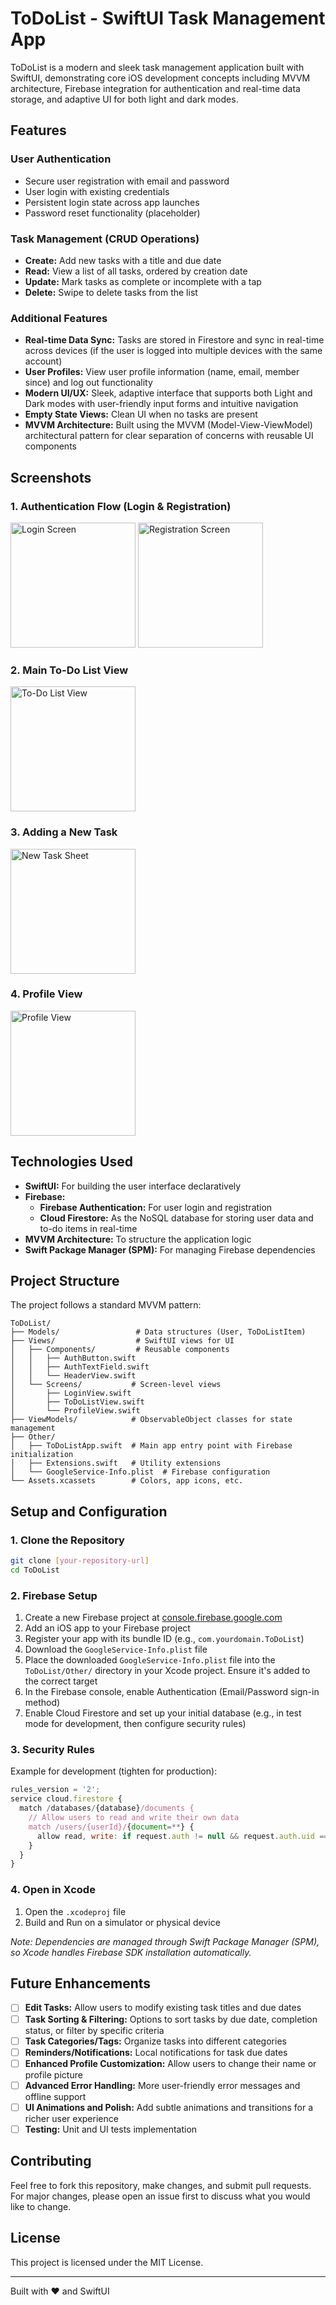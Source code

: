 # ToDoList - SwiftUI Task Management App

ToDoList is a modern and sleek task management application built with SwiftUI, demonstrating core iOS development concepts including MVVM architecture, Firebase integration for authentication and real-time data storage, and adaptive UI for both light and dark modes.

## Features

### User Authentication
- Secure user registration with email and password
- User login with existing credentials
- Persistent login state across app launches
- Password reset functionality (placeholder)

### Task Management (CRUD Operations)
- **Create:** Add new tasks with a title and due date
- **Read:** View a list of all tasks, ordered by creation date
- **Update:** Mark tasks as complete or incomplete with a tap
- **Delete:** Swipe to delete tasks from the list

### Additional Features
- **Real-time Data Sync:** Tasks are stored in Firestore and sync in real-time across devices (if the user is logged into multiple devices with the same account)
- **User Profiles:** View user profile information (name, email, member since) and log out functionality
- **Modern UI/UX:** Sleek, adaptive interface that supports both Light and Dark modes with user-friendly input forms and intuitive navigation
- **Empty State Views:** Clean UI when no tasks are present
- **MVVM Architecture:** Built using the MVVM (Model-View-ViewModel) architectural pattern for clear separation of concerns with reusable UI components

## Screenshots

### 1. Authentication Flow (Login & Registration)
<img src="AppScreenshots/LoginView.png" width="200" alt="Login Screen">
<img src="AppScreenshots/RegisterView.png" width="200" alt="Registration Screen">

### 2. Main To-Do List View
<img src="AppScreenshots/MainView.png" width="200" alt="To-Do List View">

### 3. Adding a New Task
<img src="AppScreenshots/NewTask.png" width="200" alt="New Task Sheet">

### 4. Profile View
<img src="AppScreenshots/ProfileView.png" width="200" alt="Profile View">

## Technologies Used

- **SwiftUI:** For building the user interface declaratively
- **Firebase:**
  - **Firebase Authentication:** For user login and registration
  - **Cloud Firestore:** As the NoSQL database for storing user data and to-do items in real-time
- **MVVM Architecture:** To structure the application logic
- **Swift Package Manager (SPM):** For managing Firebase dependencies

## Project Structure

The project follows a standard MVVM pattern:

```
ToDoList/
├── Models/                 # Data structures (User, ToDoListItem)
├── Views/                  # SwiftUI views for UI
│   ├── Components/         # Reusable components
│   │   ├── AuthButton.swift
│   │   ├── AuthTextField.swift
│   │   └── HeaderView.swift
│   └── Screens/           # Screen-level views
│       ├── LoginView.swift
│       ├── ToDoListView.swift
│       └── ProfileView.swift
├── ViewModels/            # ObservableObject classes for state management
├── Other/
│   ├── ToDoListApp.swift  # Main app entry point with Firebase initialization
│   ├── Extensions.swift   # Utility extensions
│   └── GoogleService-Info.plist  # Firebase configuration
└── Assets.xcassets        # Colors, app icons, etc.
```

## Setup and Configuration

### 1. Clone the Repository
```bash
git clone [your-repository-url]
cd ToDoList
```

### 2. Firebase Setup

1. Create a new Firebase project at [console.firebase.google.com](https://console.firebase.google.com)
2. Add an iOS app to your Firebase project
3. Register your app with its bundle ID (e.g., `com.yourdomain.ToDoList`)
4. Download the `GoogleService-Info.plist` file
5. Place the downloaded `GoogleService-Info.plist` file into the `ToDoList/Other/` directory in your Xcode project. Ensure it's added to the correct target
6. In the Firebase console, enable Authentication (Email/Password sign-in method)
7. Enable Cloud Firestore and set up your initial database (e.g., in test mode for development, then configure security rules)

### 3. Security Rules
Example for development (tighten for production):

```javascript
rules_version = '2';
service cloud.firestore {
  match /databases/{database}/documents {
    // Allow users to read and write their own data
    match /users/{userId}/{document=**} {
      allow read, write: if request.auth != null && request.auth.uid == userId;
    }
  }
}
```

### 4. Open in Xcode
1. Open the `.xcodeproj` file
2. Build and Run on a simulator or physical device

*Note: Dependencies are managed through Swift Package Manager (SPM), so Xcode handles Firebase SDK installation automatically.*

## Future Enhancements

- [ ] **Edit Tasks:** Allow users to modify existing task titles and due dates
- [ ] **Task Sorting & Filtering:** Options to sort tasks by due date, completion status, or filter by specific criteria
- [ ] **Task Categories/Tags:** Organize tasks into different categories
- [ ] **Reminders/Notifications:** Local notifications for task due dates
- [ ] **Enhanced Profile Customization:** Allow users to change their name or profile picture
- [ ] **Advanced Error Handling:** More user-friendly error messages and offline support
- [ ] **UI Animations and Polish:** Add subtle animations and transitions for a richer user experience
- [ ] **Testing:** Unit and UI tests implementation

## Contributing

Feel free to fork this repository, make changes, and submit pull requests. For major changes, please open an issue first to discuss what you would like to change.

## License

This project is licensed under the MIT License.

---

Built with ❤️ and SwiftUI
